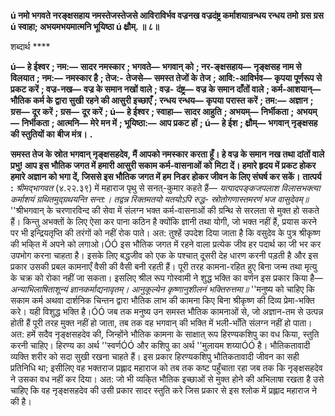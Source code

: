 **ú नमो भगवते नरङ्क्षसहाय नमस्तेजस्तेजसे आविराविर्भव वज्रनख वज्रदंष्ट्र कर्माशयान्रन्धय रन्धय तमो** **ग्रस ग्रस ú स्वाहा; अभयमभयमात्मनि भूयिष्ठा ú क्ष्रौम्. ॥ ८॥** 

शब्दार्थ **** 

**ú—** **हे ईश्वर** **; नम:—** **सादर नमस्कार** **; भगवते—** **भगवान् को** **; नर-ङ्क्षसहाय—** **नृङ्क्षसह नाम से विलयात** **; नम:—** **नमस्कार है** **; तेज:-** **तेजसे—** **समस्त तेजों के तेज** **; आवि:-आविर्भव—** **कृपया पूर्णरूप से प्रकट करें** **; वज्र-नख—** **वज्र के समान नखों वाले** **; वज्र-** **दंष्ट्र—** **वज्र के समान दाँतों वाले** **; कर्म-आशयान्—** **भौतिक कर्म के द्वारा सुखी रहने की आसुरी इच्छाएँ** **; रन्धय रन्धय—** **कृपया** **परास्त करें** **; तम:—** **अज्ञान** **; ग्रस—** **दूर करें** **; ग्रस—** **दूर करें** **; ú—** **हे ईश्वर** **; स्वाहा—** **सादर आहुति** **; अभयम्—** **निर्भीकता** **;** **अभयम्—** **निर्भीकता** **; आत्मनि—** **मेरे मन में** **; भूयिष्ठा:—** **आप प्रकट हों** **; ú—** **हे ईश** **; क्ष्रौम्—** **भगवान् नृङ्क्षसह की स्तुतियों का** **बीज मंत्र।** **.** 

**समस्त तेज के स्रोत भगवान् नृङ्क्षसहदेव, मैं आपको नमस्कार करता हूँ। हे वज्र के समान** **नख तथा दांतों वाले प्रभु! आप इस भौतिक जगत में हमारी आसुरी सकाम कर्म-वासनाओं को** **मिटा दें। हमारे हृदय में प्रकट होकर हमारे अज्ञान को भगा दें, जिससे इस भौतिक जगत में हम** **निडर होकर जीवन के लिए संघर्ष कर सकें।** **तात्पर्य :** *श्रीमद्भागवत* (४.२२.३९) में महाराज पृथु से सनत्-कुमार कहते हैं— *यत्पादपङ्कजपलाश विलासभक्त्या* *कर्माशयं ग्रथितमुद्ग्रथयन्ति सन्त:।* *तद्वन्न रिक्तमतयो यतयोऽपि रुद्ध-* *स्रोतोगणास्तमरणं भज वासुदेवम्॥* ''श्रीभगवान् के चरणारविन्द की सेवा में संलग्न भक्त कर्म-वासनाओं की ग्रन्थि से सरलता से मुक्त हो सकते हैं। किन्तु अभक्तों के लिए ऐसा कर पाना कठिन है क्योंकि ज्ञानी तथा योगी, जो भक्त नहीं हैं, प्रयास करने पर भी इन्द्रियतृप्ति की तरंगों को नहीं रोक पाते। अत: तुश्हें उपदेश दिया जाता है कि वसुदेव के पुत्र श्रीकृष्ण की भकि्त में अपने को लगाओ।ÓÓ इस भौतिक जगत में रहने वाला प्रत्येक जीव हर पदार्थ का जी भर कर उपभोग करना चाहता है। इसके लिए बद्धजीव को एक के पश्चात् दूसरी देह धारण करनी पड़ती है और इस प्रकार उसकी प्रबल कामनाएँ वैसी की वैसी बनी रहती हैं। पूरी तरह कामना-रहित हुए बिना जन्म तथा मृत्यु के चक्र को रोका नहीं जा सकता। इसलिए श्रील रूप गोस्वामी ने शुद्ध भक्ति का वर्णन इस प्रकार किया है— *अन्याभिलाषिताशून्यं ज्ञानकर्माद्यनावृतम्।* *आनुकूल्येन कृष्णानुशीलनं भक्तिरुत्तमा॥* ''मनुष्य को चाहिए कि सकाम कर्म अथवा दार्शनिक चिन्तन द्वारा भौतिक लाभ की कामना किए बिना श्रीकृष्ण की दिव्य प्रेमा-भक्ति करे। यही विशुद्ध भक्ति है।ÓÓ जब तक मनुष्य उन समस्त भौतिक कामनाओं से, जो अज्ञान-तम से उत्पन्न होती हैं पूरी तरह मुक्त नहीं हो जाता, तब तक वह भगवान् की भक्ति में भली-भाँति संलग्न नहीं हो पाता। अत: हमें सदैव नृङ्क्षसहदेव की, जिन्होंने भौतिक कामना के साक्षात् रूप हिरण्यकशिपु का वध किया, स्तुति करनी चाहिए। हिरण्य का अर्थ ''स्वर्णÓÓ और कशिपु का अर्थ ''मुलायम शय्याÓÓ है। भौतिकतावादी व्यक्ति शरीर को सदा सुखी रखना चाहते हैं। इस प्रकार हिरण्यकशिपु भौतिकतावादी जीवन का सही प्रतिनिधि था; इसीलिए वह भक्तराज प्रह्लाद महाराज को तब तक कष्ट पहुँचाता रहा जब तक कि नृङ्क्षसहदेव ने उसका वध नहीं कर दिया। अत: जो भी व्यकि्त भौतिक इच्छाओं से मुक्त होने की अभिलाषा रखता है उसे चाहिए कि वह नृङ्क्षसहदेव की उसी प्रकार सादर स्तुति करे जिस प्रकार से इस श्लोक में प्रह्लाद महाराज ने की है।  